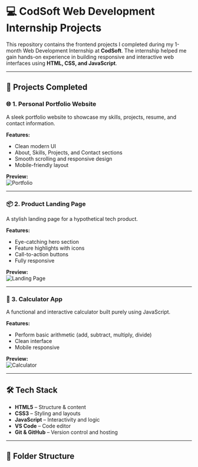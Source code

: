 # 💻 CodSoft Web Development Internship Projects

This repository contains the frontend projects I completed during my 1-month Web Development Internship at **CodSoft**. The internship helped me gain hands-on experience in building responsive and interactive web interfaces using **HTML, CSS, and JavaScript**.

---

## 🚀 Projects Completed

### 🌐 1. Personal Portfolio Website
A sleek portfolio website to showcase my skills, projects, resume, and contact information.

**Features:**
- Clean modern UI
- About, Skills, Projects, and Contact sections
- Smooth scrolling and responsive design
- Mobile-friendly layout

**Preview:**  
![Portfolio](images/portfolio.png)

---

### 📦 2. Product Landing Page
A stylish landing page for a hypothetical tech product.

**Features:**
- Eye-catching hero section
- Feature highlights with icons
- Call-to-action buttons
- Fully responsive

**Preview:**  
![Landing Page](images/landingpage.png)

---

### 🧮 3. Calculator App
A functional and interactive calculator built purely using JavaScript.

**Features:**
- Perform basic arithmetic (add, subtract, multiply, divide)
- Clean interface
- Mobile responsive

**Preview:**  
![Calculator](images/calculator.png)

---

## 🛠️ Tech Stack

- **HTML5** – Structure & content
- **CSS3** – Styling and layouts
- **JavaScript** – Interactivity and logic
- **VS Code** – Code editor
- **Git & GitHub** – Version control and hosting

---

## 📂 Folder Structure


